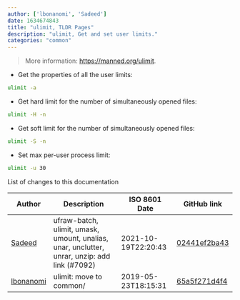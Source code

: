 ```yaml
---
author: ['lbonanomi', 'Sadeed']
date: 1634674843
title: "ulimit, TLDR Pages"
description: "ulimit, Get and set user limits."
categories: "common"
---
```

> More information: <https://manned.org/ulimit>.

- Get the properties of all the user limits:

```bash
ulimit -a
```

- Get hard limit for the number of simultaneously opened files:

```bash
ulimit -H -n
```

- Get soft limit for the number of simultaneously opened files:

```bash
ulimit -S -n
```

- Set max per-user process limit:

```bash
ulimit -u 30
```
List of changes to this documentation


Author | Description | ISO 8601 Date | GitHub link
------|-----|-----|-----
[Sadeed](mailto:sadeeedw@gmail.com) | ufraw-batch, ulimit, umask, umount, unalias, unar, unclutter, unrar, unzip: add link (#7092) | 2021-10-19T22:20:43 | [02441ef2ba43](https://github.com/tldr-pages/tldr/commit/02441ef2ba43268b294d2148ff1c7aa439a2d9ec)
[lbonanomi](mailto:5369016+lbonanomi@users.noreply.github.com) | ulimit: move to common/ | 2019-05-23T18:15:31 | [65a5f271d4f4](https://github.com/tldr-pages/tldr/commit/65a5f271d4f412c508f0f261f47e3d6da50d5249)

